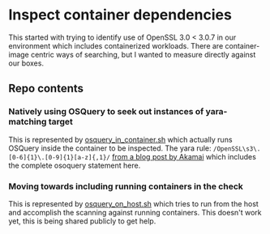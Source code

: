 # Inspect container dependencies
This started with trying to identify use of OpenSSL 3.0 < 3.0.7 in our environment which includes containerized workloads. There are container-image centric ways of searching, but I wanted to measure directly against our boxes.

## Repo contents

### Natively using OSQuery to seek out instances of yara-matching target
This is represented by [osquery_in_container.sh](osquery_in_container.sh) which actually runs OSQuery inside the container to be inspected.
The yara rule: `/OpenSSL\s3\.[0-6]{1}\.[0-9]{1}[a-z]{,1}/` [from a blog post by Akamai](https://www.akamai.com/blog/security-research/openssl-vulnerability-how-to-effectively-prepare#query) which includes the complete osoquery statement here.

### Moving towards including running containers in the check
This is represented by [osquery_on_host.sh](osquery_on_host.sh) which tries to run from the host and accomplish the scanning against running containers.
This doesn't work yet, this is being shared publicly to get help.

